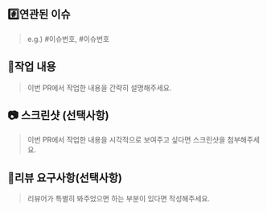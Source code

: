 ## #️⃣연관된 이슈

> e.g.) #이슈번호, #이슈번호

## 📝작업 내용

> 이번 PR에서 작업한 내용을 간략히 설명해주세요.

## 📷 스크린샷 (선택사항)

> 이번 PR에서 작업한 내용을 시각적으로 보여주고 싶다면 스크린샷을 첨부해주세요.

## 💬리뷰 요구사항(선택사항)

> 리뷰어가 특별히 봐주었으면 하는 부분이 있다면 작성해주세요.